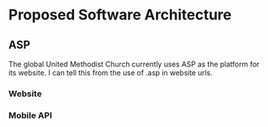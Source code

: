# Proposed Software Architecture

## ASP

The global United Methodist Church currently uses ASP as the platform for its website. I can tell this from the use of .asp in website urls. 

### Website

### Mobile API